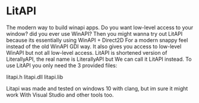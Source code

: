 # LitAPI
The modern way to build winapi apps.
Do you want low-level access to your window? did you ever use WinAPI?
Then you might wanna try out LitAPI because its essentially using WinAPI + Direct2D
For a modern snappy feel instead of the old WinAPI GDI way.
It also gives you access to low-level WinAPI but not all low-level access.
LitAPI is shortened version of LiterallyAPI, the real name is LiterallyAPI but
We can call it LitAPI instead.
To use LitAPI you only need the 3 provided files:

litapi.h
litapi.dll
litapi.lib

Litapi was made and tested on windows 10 with clang, but im sure it might work
With Visual Studio and other tools too.
